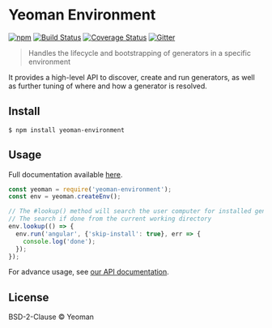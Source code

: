 # Yeoman Environment

[![npm](https://badge.fury.io/js/yeoman-environment.svg)](http://badge.fury.io/js/yeoman-environment) [![Build Status](https://travis-ci.org/yeoman/generator.svg?branch=master)](https://travis-ci.org/yeoman/environment) [![Coverage Status](https://coveralls.io/repos/github/yeoman/environment/badge.svg?branch=master)](https://coveralls.io/github/yeoman/environment?branch=master) [![Gitter](https://img.shields.io/badge/Gitter-Join_the_Yeoman_chat_%E2%86%92-00d06f.svg)](https://gitter.im/yeoman/yeoman)

> Handles the lifecycle and bootstrapping of generators in a specific environment

It provides a high-level API to discover, create and run generators, as well as further tuning of where and how a generator is resolved.


## Install

```
$ npm install yeoman-environment
```


## Usage

Full documentation available [here](http://yeoman.io/authoring/integrating-yeoman.html).

```js
const yeoman = require('yeoman-environment');
const env = yeoman.createEnv();

// The #lookup() method will search the user computer for installed generators
// The search if done from the current working directory
env.lookup(() => {
  env.run('angular', {'skip-install': true}, err => {
    console.log('done');
  });
});
```

For advance usage, see [our API documentation](http://yeoman.github.io/environment).


## License

BSD-2-Clause © Yeoman
